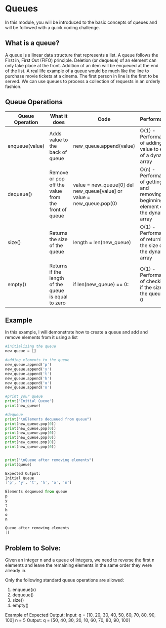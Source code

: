 # Queues

In this module, you will be introduced to the basic concepts of queues and will be followed with a quick coding challenge.

## What is a queue?
A queue is a linear data structure that represents a list. A queue follows the First in, First Out (FIFO) principle. Deletion (or dequeue) of an element can only take place at the front. Addition of an item will be enqueued at the end of the list. A real life example of a queue would be much like the line to purchase movie tickets at a cinema. The first person in line is the first to be served. We can use queues to process a collection of requests in an orderly fashion. 

## Queue Operations
Queue Operation | What it does  | Code     | Performance
--------------- | ------------- | -------- | -----------
enqueue(value)  | Adds value to the back of queue| new_queue.append(value) | O(1) - Performance of adding value to end of a dynamic array
dequeue()       | Remove or pop off the value from the front of queue | value = new_queue[0] del new_queue[value] or value = new_queue.pop(0) | O(n) - Performance of getting and removing the beginning element of the dynamic array
size()          | Returns the size of the queue | length = len(new_queue) | O(1) - Performance of returning the size of the dynamic array
empty()         | Returns if the length of the queue is equal to zero | if len(new_queue) == 0: | O(1) - Performance of checking if the size of the queue is 0

## Example
In this example, I will demonstrate how to create a queue and add and remove elements from it using a list

```python
#initializing the queue
new_queue = []

#adding elements to the queue
new_queue.append('p')
new_queue.append('y')
new_queue.append('t')
new_queue.append('h')
new_queue.append('o')
new_queue.append('n')

#print your queue
print("Initial Queue")
print(new_queue)

#dequeue 
print("\nElements dequeued from queue")
print(new_queue.pop(0))
print(new_queue.pop(0))
print(new_queue.pop(0))
print(new_queue.pop(0))
print(new_queue.pop(0))
print(new_queue.pop(0))


print("\nQueue after removing elements")
print(queue)

Expected Output: 
Initial Queue
['p', 'y', 't', 'h', 'o', 'n']

Elements dequeued from queue
p
y
t
h
o
n

Queue after removing elements
[]

```

## Problem to Solve:
Given an integer n and a queue of integers, we need to reverse the first n elements and leave the remaining elements in the same order they were already in.

Only the following standard queue operations are allowed:
1. enqueue(x)
2. dequeue()
3. size()
4. empty()

Example of Expected Output:
Input: q = [10, 20, 30, 40, 50, 60, 70, 80, 90, 100]
       n = 5
Output: q = [50, 40, 30, 20, 10, 60, 70, 80, 90, 100]